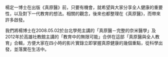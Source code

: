 楊定一博士在出版《真原醫》前，只要有機會，就希望與大家分享全人健康的重要性，以及對下一代教育的想法。相關的觀念，後來也都整理在《真原醫》，而帶來許多啟發。

我們將楊博士在2008.05.02於台北學苑主講的「真原醫－完整的奈米醫學」及2012年於高雄社教館主講的「教育中的無限可能」合併在這部「真原醫與全人教育」合輯，方便大家在四小時的影片實錄立即掌握真原健康的幾個重點，從科學出發，並落實在生活中。
